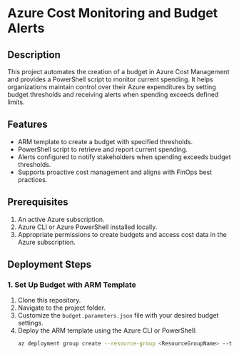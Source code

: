 # Azure Cost Monitoring and Budget Alerts

## Description
This project automates the creation of a budget in Azure Cost Management and provides a PowerShell script to monitor current spending. It helps organizations maintain control over their Azure expenditures by setting budget thresholds and receiving alerts when spending exceeds defined limits.

## Features
- ARM template to create a budget with specified thresholds.
- PowerShell script to retrieve and report current spending.
- Alerts configured to notify stakeholders when spending exceeds budget thresholds.
- Supports proactive cost management and aligns with FinOps best practices.

## Prerequisites
1. An active Azure subscription.
2. Azure CLI or Azure PowerShell installed locally.
3. Appropriate permissions to create budgets and access cost data in the Azure subscription.

## Deployment Steps

### 1. Set Up Budget with ARM Template
1. Clone this repository.
2. Navigate to the project folder.
3. Customize the `budget.parameters.json` file with your desired budget settings.
4. Deploy the ARM template using the Azure CLI or PowerShell:
   ```bash
   az deployment group create --resource-group <ResourceGroupName> --template-file budget.json --parameters budget.parameters.json
